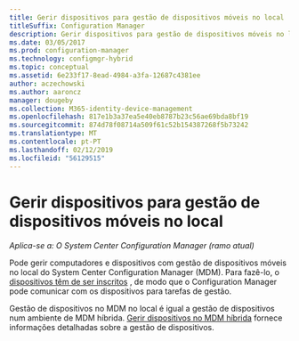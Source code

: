 ```yaml
---
title: Gerir dispositivos para gestão de dispositivos móveis no local
titleSuffix: Configuration Manager
description: Gerir dispositivos para gestão de dispositivos móveis no local com o Configuration Manager.
ms.date: 03/05/2017
ms.prod: configuration-manager
ms.technology: configmgr-hybrid
ms.topic: conceptual
ms.assetid: 6e233f17-8ead-4984-a3fa-12687c4381ee
author: aczechowski
ms.author: aaroncz
manager: dougeby
ms.collection: M365-identity-device-management
ms.openlocfilehash: 817e1b3a37ea5e40eb8787b23c56ae69bda8bf19
ms.sourcegitcommit: 874d78f08714a509f61c52b154387268f5b73242
ms.translationtype: MT
ms.contentlocale: pt-PT
ms.lasthandoff: 02/12/2019
ms.locfileid: "56129515"
---
```

# <a name="manage-devices-for-on-premises-mobile-device-management"></a>Gerir dispositivos para gestão de dispositivos móveis no local

*Aplica-se a: O System Center Configuration Manager (ramo atual)*

Pode gerir computadores e dispositivos com gestão de dispositivos móveis no local do System Center Configuration Manager (MDM). Para fazê-lo, o [dispositivos têm de ser inscritos](enroll-devices-on-premises-mdm.md) , de modo que o Configuration Manager pode comunicar com os dispositivos para tarefas de gestão.

Gestão de dispositivos no MDM no local é igual a gestão de dispositivos num ambiente de MDM híbrida. [Gerir dispositivos no MDM híbrida](wipe-lock-reset-devices.md) fornece informações detalhadas sobre a gestão de dispositivos.
